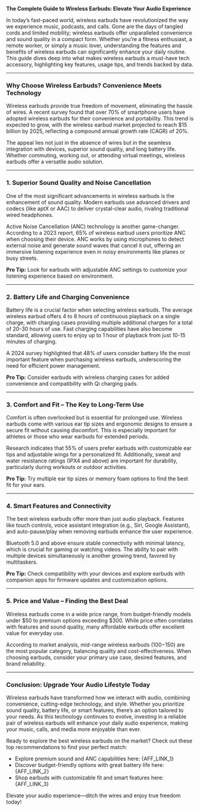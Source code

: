 **The Complete Guide to Wireless Earbuds: Elevate Your Audio Experience**

In today’s fast-paced world, wireless earbuds have revolutionized the way we experience music, podcasts, and calls. Gone are the days of tangled cords and limited mobility; wireless earbuds offer unparalleled convenience and sound quality in a compact form. Whether you’re a fitness enthusiast, a remote worker, or simply a music lover, understanding the features and benefits of wireless earbuds can significantly enhance your daily routine. This guide dives deep into what makes wireless earbuds a must-have tech accessory, highlighting key features, usage tips, and trends backed by data.

---

### Why Choose Wireless Earbuds? Convenience Meets Technology

Wireless earbuds provide true freedom of movement, eliminating the hassle of wires. A recent survey found that over 70% of smartphone users have adopted wireless earbuds for their convenience and portability. This trend is expected to grow, with the wireless earbud market projected to reach $15 billion by 2025, reflecting a compound annual growth rate (CAGR) of 20%. 

The appeal lies not just in the absence of wires but in the seamless integration with devices, superior sound quality, and long battery life. Whether commuting, working out, or attending virtual meetings, wireless earbuds offer a versatile audio solution.

---

### 1. Superior Sound Quality and Noise Cancellation

One of the most significant advancements in wireless earbuds is the enhancement of sound quality. Modern earbuds use advanced drivers and codecs (like aptX or AAC) to deliver crystal-clear audio, rivaling traditional wired headphones. 

Active Noise Cancellation (ANC) technology is another game-changer. According to a 2023 report, 65% of wireless earbud users prioritize ANC when choosing their device. ANC works by using microphones to detect external noise and generate sound waves that cancel it out, offering an immersive listening experience even in noisy environments like planes or busy streets.

**Pro Tip:** Look for earbuds with adjustable ANC settings to customize your listening experience based on environment.

---

### 2. Battery Life and Charging Convenience

Battery life is a crucial factor when selecting wireless earbuds. The average wireless earbud offers 4 to 8 hours of continuous playback on a single charge, with charging cases providing multiple additional charges for a total of 20-30 hours of use. Fast charging capabilities have also become standard, allowing users to enjoy up to 1 hour of playback from just 10-15 minutes of charging.

A 2024 survey highlighted that 48% of users consider battery life the most important feature when purchasing wireless earbuds, underscoring the need for efficient power management.

**Pro Tip:** Consider earbuds with wireless charging cases for added convenience and compatibility with Qi charging pads.

---

### 3. Comfort and Fit – The Key to Long-Term Use

Comfort is often overlooked but is essential for prolonged use. Wireless earbuds come with various ear tip sizes and ergonomic designs to ensure a secure fit without causing discomfort. This is especially important for athletes or those who wear earbuds for extended periods.

Research indicates that 55% of users prefer earbuds with customizable ear tips and adjustable wings for a personalized fit. Additionally, sweat and water resistance ratings (IPX4 and above) are important for durability, particularly during workouts or outdoor activities.

**Pro Tip:** Try multiple ear tip sizes or memory foam options to find the best fit for your ears.

---

### 4. Smart Features and Connectivity

The best wireless earbuds offer more than just audio playback. Features like touch controls, voice assistant integration (e.g., Siri, Google Assistant), and auto-pause/play when removing earbuds enhance the user experience.

Bluetooth 5.0 and above ensure stable connectivity with minimal latency, which is crucial for gaming or watching videos. The ability to pair with multiple devices simultaneously is another growing trend, favored by multitaskers.

**Pro Tip:** Check compatibility with your devices and explore earbuds with companion apps for firmware updates and customization options.

---

### 5. Price and Value – Finding the Best Deal

Wireless earbuds come in a wide price range, from budget-friendly models under $50 to premium options exceeding $300. While price often correlates with features and sound quality, many affordable earbuds offer excellent value for everyday use.

According to market analysis, mid-range wireless earbuds ($100-$150) are the most popular category, balancing quality and cost-effectiveness. When choosing earbuds, consider your primary use case, desired features, and brand reliability.

---

### Conclusion: Upgrade Your Audio Lifestyle Today

Wireless earbuds have transformed how we interact with audio, combining convenience, cutting-edge technology, and style. Whether you prioritize sound quality, battery life, or smart features, there’s an option tailored to your needs. As this technology continues to evolve, investing in a reliable pair of wireless earbuds will enhance your daily audio experience, making your music, calls, and media more enjoyable than ever.

Ready to explore the best wireless earbuds on the market? Check out these top recommendations to find your perfect match:  
- Explore premium sound and ANC capabilities here: {AFF_LINK_1}  
- Discover budget-friendly options with great battery life here: {AFF_LINK_2}  
- Shop earbuds with customizable fit and smart features here: {AFF_LINK_3}

Elevate your audio experience—ditch the wires and enjoy true freedom today!